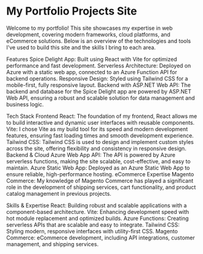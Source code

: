 # My Portfolio Projects Site

Welcome to my portfolio! This site showcases my expertise in web development, covering modern frameworks, cloud platforms, and eCommerce solutions. Below is an overview of the technologies and tools I've used to build this site and the skills I bring to each area.

Features
Spice Delight App: Built using React with Vite for optimized performance and fast development.
Serverless Architecture: Deployed on Azure with a static web app, connected to an Azure Function API for backend operations.
Responsive Design: Styled using Tailwind CSS for a mobile-first, fully responsive layout.
Backend with ASP.NET Web API: The backend and database for the Spice Delight app are powered by ASP.NET Web API, ensuring a robust and scalable solution for data management and business logic.

Tech Stack
Frontend
React: The foundation of my frontend, React allows me to build interactive and dynamic user interfaces with reusable components.
Vite: I chose Vite as my build tool for its speed and modern development features, ensuring fast loading times and smooth development experience.
Tailwind CSS: Tailwind CSS is used to design and implement custom styles across the site, offering flexibility and consistency in responsive design.
Backend & Cloud
Azure Web App API: The API is powered by Azure serverless functions, making the site scalable, cost-effective, and easy to maintain.
Azure Static Web App: Deployed as an Azure Static Web App to ensure reliable, high-performance hosting.
eCommerce Expertise
Magento Commerce: My knowledge of Magento Commerce has played a significant role in the development of shipping services, cart functionality, and product catalog management in previous projects.

Skills & Expertise
React: Building robust and scalable applications with a component-based architecture.
Vite: Enhancing development speed with hot module replacement and optimized builds.
Azure Functions: Creating serverless APIs that are scalable and easy to integrate.
Tailwind CSS: Styling modern, responsive interfaces with utility-first CSS.
Magento Commerce: eCommerce development, including API integrations, customer management, and shipping services.
